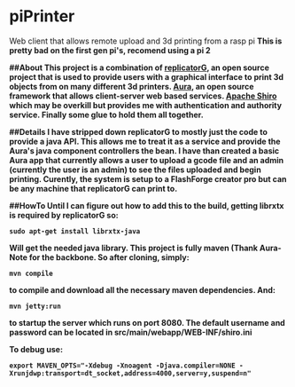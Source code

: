 # piPrinter
Web client that allows remote upload and 3d printing from a rasp pi
<b>This is pretty bad on the first gen pi's, recomend using a pi 2

##About
This project is a combination of [replicatorG](http://replicat.org/), an open source project that is used to provide users with a graphical
interface to print 3d objects from on many different 3d printers. [Aura](https://github.com/forcedotcom/aura),
an open source framework that allows client-server web based services. [Apache Shiro](http://shiro.apache.org/) which
may be overkill but provides me with authentication and authority service. Finally some glue to hold them all together.

##Details
I have stripped down replicatorG to mostly just the code to provide a java API. This allows me to treat it as a service
and provide the Aura's java component controllers the bean. I have than created a basic Aura app that currently allows
a user to upload a gcode file and an admin (currently the user is an admin) to see the files uploaded and begin printing.
 Curently, the system is setup to a FlashForge creator pro but can be any machine that replicatorG can print to.

##HowTo
Until I can figure out how to add this to the build, getting librxtx is required by replicatorG so:
<pre><code>sudo apt-get install librxtx-java</code></pre>
Will get the needed java library.
This project is fully maven (Thank Aura-Note for the backbone. So after cloning, simply:
<pre><code>mvn compile</code></pre>
to compile and download all the necessary maven dependencies. And:
<pre><code>mvn jetty:run</code></pre>
to startup the server which runs on port 8080. The default username and password can be located in src/main/webapp/WEB-INF/shiro.ini

To debug use:
<pre><code>export MAVEN_OPTS="-Xdebug -Xnoagent -Djava.compiler=NONE -Xrunjdwp:transport=dt_socket,address=4000,server=y,suspend=n"</code></pre>
